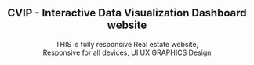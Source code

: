 <div align="center">
  
  <br />
  <br />
  
  <h2 align="center">CVIP - Interactive Data Visualization Dashboard website</h2>

  THIS is fully responsive Real estate website, <br />Responsive for all devices, UI UX GRAPHICS Design 

 </div>

<br />
